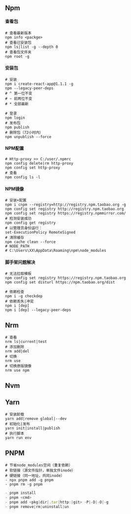 ## Npm

#### 查看包

~~~shell
# 查看最新版本
npm info <packge>
# 查看已安装包
npm ls|list -g --depth 0
# 查看包文件夹
npm root -g
~~~

#### 安装包

```shell
# 安装
npm i create-react-app@1.1.1 -g
npm --legacy-peer-deps
# ^ 第一位不变
# ~ 前两位不变
# * 全部最新

# 登录
npm login
# 发布包
npm publish
# 删除包（72小时内）
npm unpublish --force
```

#### NPM配置

```shell
# Http-proxy >> C:/user/.npmrc
npm config delete|rm http-proxy
npm config set http-proxy
# 查看
npm config ls -l
```

#### NPM镜像

```shell
# 安装+配置
npm i cnpm --registry=http://registry.npm.taobao.org -g
npm config set registry http://registry.npm.taobao.org
npm config set registry https://registry.npmmirror.com/
# 检测安装成功
npm config get registry
# 以管理员身份运行：
set-ExecutionPolicy RemoteSigned
# 清除缓存
npm cache clean --force
# NODE_PATH
# C:\Users\XX\AppData\Roaming\npm\node_modules
```

#### 脚手架问题解决

~~~shell
# 无法拉取模板
npm config set registry https://registry.npm.taobao.org 
npm config set disturl https://npm.taobao.org/dist
~~~

```shell
# 依赖检查
npm i -g checkdep
# 依赖丢失|冲突
npm i [dep]
npm i [dep] --legacy-peer-deps
```

## Nrm

```shell
# 查看
nrm ls|current|test
# 添加删除
nrm add|del
# 切换
nrm use
# 切换原版镜像
nrm use npm
```

## Nvm

## Yarn

```shell
# 安装卸载
yarn add|remove global|--dev
# 初始化|发布
yarn init|install|publish
# 执行脚本
yarn run env
```

## PNPM

~~~shell
# 节省node_modules空间（重复依赖）
# 软链接（源文件指针，单独文件inode）
# 硬链接（同一地址，共同inode）
- npx pnpm add -g pnpm
- pnpm rm -g pnpm
~~~

~~~js
- pnpm install
- pnpm <cmd>
- pnpm add <pkg|dir|.tar|http:|git> -P|-D|-O|-g
- pnpm remove|rm|uninstall|un 
~~~

